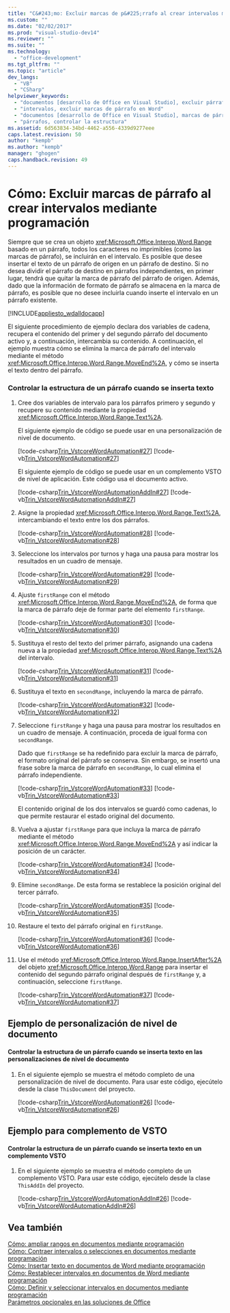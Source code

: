 ```yaml
---
title: "C&#243;mo: Excluir marcas de p&#225;rrafo al crear intervalos mediante programaci&#243;n"
ms.custom: ""
ms.date: "02/02/2017"
ms.prod: "visual-studio-dev14"
ms.reviewer: ""
ms.suite: ""
ms.technology: 
  - "office-development"
ms.tgt_pltfrm: ""
ms.topic: "article"
dev_langs: 
  - "VB"
  - "CSharp"
helpviewer_keywords: 
  - "documentos [desarrollo de Office en Visual Studio], excluir párrafos"
  - "intervalos, excluir marcas de párrafo en Word"
  - "documentos [desarrollo de Office en Visual Studio], marcas de párrafo"
  - "párrafos, controlar la estructura"
ms.assetid: 6d563834-34bd-4462-a556-4339d9277eee
caps.latest.revision: 50
author: "kempb"
ms.author: "kempb"
manager: "ghogen"
caps.handback.revision: 49
---
```

# C&#243;mo: Excluir marcas de p&#225;rrafo al crear intervalos mediante programaci&#243;n
  Siempre que se crea un objeto <xref:Microsoft.Office.Interop.Word.Range> basado en un párrafo, todos los caracteres no imprimibles \(como las marcas de párrafo\), se incluirán en el intervalo. Es posible que desee insertar el texto de un párrafo de origen en un párrafo de destino. Si no desea dividir el párrafo de destino en párrafos independientes, en primer lugar, tendrá que quitar la marca de párrafo del párrafo de origen. Además, dado que la información de formato de párrafo se almacena en la marca de párrafo, es posible que no desee incluirla cuando inserte el intervalo en un párrafo existente.  
  
 [!INCLUDE[appliesto_wdalldocapp](../vsto/includes/appliesto-wdalldocapp-md.md)]  
  
 El siguiente procedimiento de ejemplo declara dos variables de cadena, recupera el contenido del primer y del segundo párrafo del documento activo y, a continuación, intercambia su contenido. A continuación, el ejemplo muestra cómo se elimina la marca de párrafo del intervalo mediante el método <xref:Microsoft.Office.Interop.Word.Range.MoveEnd%2A>, y cómo se inserta el texto dentro del párrafo.  
  
### Controlar la estructura de un párrafo cuando se inserta texto  
  
1.  Cree dos variables de intervalo para los párrafos primero y segundo y recupere su contenido mediante la propiedad <xref:Microsoft.Office.Interop.Word.Range.Text%2A>.  
  
     El siguiente ejemplo de código se puede usar en una personalización de nivel de documento.  
  
     [!code-csharp[Trin_VstcoreWordAutomation#27](../snippets/csharp/VS_Snippets_OfficeSP/Trin_VstcoreWordAutomation/CS/ThisDocument.cs#27)]
     [!code-vb[Trin_VstcoreWordAutomation#27](../snippets/visualbasic/VS_Snippets_OfficeSP/Trin_VstcoreWordAutomation/VB/ThisDocument.vb#27)]  
  
     El siguiente ejemplo de código se puede usar en un complemento VSTO de nivel de aplicación. Este código usa el documento activo.  
  
     [!code-csharp[Trin_VstcoreWordAutomationAddIn#27](../snippets/csharp/VS_Snippets_OfficeSP/Trin_VstcoreWordAutomationAddIn/CS/ThisAddIn.cs#27)]
     [!code-vb[Trin_VstcoreWordAutomationAddIn#27](../snippets/visualbasic/VS_Snippets_OfficeSP/Trin_VstcoreWordAutomationAddIn/VB/ThisAddIn.vb#27)]  
  
2.  Asigne la propiedad <xref:Microsoft.Office.Interop.Word.Range.Text%2A>, intercambiando el texto entre los dos párrafos.  
  
     [!code-csharp[Trin_VstcoreWordAutomation#28](../snippets/csharp/VS_Snippets_OfficeSP/Trin_VstcoreWordAutomation/CS/ThisDocument.cs#28)]
     [!code-vb[Trin_VstcoreWordAutomation#28](../snippets/visualbasic/VS_Snippets_OfficeSP/Trin_VstcoreWordAutomation/VB/ThisDocument.vb#28)]  
  
3.  Seleccione los intervalos por turnos y haga una pausa para mostrar los resultados en un cuadro de mensaje.  
  
     [!code-csharp[Trin_VstcoreWordAutomation#29](../snippets/csharp/VS_Snippets_OfficeSP/Trin_VstcoreWordAutomation/CS/ThisDocument.cs#29)]
     [!code-vb[Trin_VstcoreWordAutomation#29](../snippets/visualbasic/VS_Snippets_OfficeSP/Trin_VstcoreWordAutomation/VB/ThisDocument.vb#29)]  
  
4.  Ajuste `firstRange` con el método <xref:Microsoft.Office.Interop.Word.Range.MoveEnd%2A>, de forma que la marca de párrafo deje de formar parte del elemento `firstRange`.  
  
     [!code-csharp[Trin_VstcoreWordAutomation#30](../snippets/csharp/VS_Snippets_OfficeSP/Trin_VstcoreWordAutomation/CS/ThisDocument.cs#30)]
     [!code-vb[Trin_VstcoreWordAutomation#30](../snippets/visualbasic/VS_Snippets_OfficeSP/Trin_VstcoreWordAutomation/VB/ThisDocument.vb#30)]  
  
5.  Sustituya el resto del texto del primer párrafo, asignando una cadena nueva a la propiedad <xref:Microsoft.Office.Interop.Word.Range.Text%2A> del intervalo.  
  
     [!code-csharp[Trin_VstcoreWordAutomation#31](../snippets/csharp/VS_Snippets_OfficeSP/Trin_VstcoreWordAutomation/CS/ThisDocument.cs#31)]
     [!code-vb[Trin_VstcoreWordAutomation#31](../snippets/visualbasic/VS_Snippets_OfficeSP/Trin_VstcoreWordAutomation/VB/ThisDocument.vb#31)]  
  
6.  Sustituya el texto en `secondRange`, incluyendo la marca de párrafo.  
  
     [!code-csharp[Trin_VstcoreWordAutomation#32](../snippets/csharp/VS_Snippets_OfficeSP/Trin_VstcoreWordAutomation/CS/ThisDocument.cs#32)]
     [!code-vb[Trin_VstcoreWordAutomation#32](../snippets/visualbasic/VS_Snippets_OfficeSP/Trin_VstcoreWordAutomation/VB/ThisDocument.vb#32)]  
  
7.  Seleccione `firstRange` y haga una pausa para mostrar los resultados en un cuadro de mensaje. A continuación, proceda de igual forma con `secondRange`.  
  
     Dado que `firstRange` se ha redefinido para excluir la marca de párrafo, el formato original del párrafo se conserva. Sin embargo, se insertó una frase sobre la marca de párrafo en `secondRange`, lo cual elimina el párrafo independiente.  
  
     [!code-csharp[Trin_VstcoreWordAutomation#33](../snippets/csharp/VS_Snippets_OfficeSP/Trin_VstcoreWordAutomation/CS/ThisDocument.cs#33)]
     [!code-vb[Trin_VstcoreWordAutomation#33](../snippets/visualbasic/VS_Snippets_OfficeSP/Trin_VstcoreWordAutomation/VB/ThisDocument.vb#33)]  
  
     El contenido original de los dos intervalos se guardó como cadenas, lo que permite restaurar el estado original del documento.  
  
8.  Vuelva a ajustar `firstRange` para que incluya la marca de párrafo mediante el método <xref:Microsoft.Office.Interop.Word.Range.MoveEnd%2A> y así indicar la posición de un carácter.  
  
     [!code-csharp[Trin_VstcoreWordAutomation#34](../snippets/csharp/VS_Snippets_OfficeSP/Trin_VstcoreWordAutomation/CS/ThisDocument.cs#34)]
     [!code-vb[Trin_VstcoreWordAutomation#34](../snippets/visualbasic/VS_Snippets_OfficeSP/Trin_VstcoreWordAutomation/VB/ThisDocument.vb#34)]  
  
9. Elimine `secondRange`. De esta forma se restablece la posición original del tercer párrafo.  
  
     [!code-csharp[Trin_VstcoreWordAutomation#35](../snippets/csharp/VS_Snippets_OfficeSP/Trin_VstcoreWordAutomation/CS/ThisDocument.cs#35)]
     [!code-vb[Trin_VstcoreWordAutomation#35](../snippets/visualbasic/VS_Snippets_OfficeSP/Trin_VstcoreWordAutomation/VB/ThisDocument.vb#35)]  
  
10. Restaure el texto del párrafo original en `firstRange`.  
  
     [!code-csharp[Trin_VstcoreWordAutomation#36](../snippets/csharp/VS_Snippets_OfficeSP/Trin_VstcoreWordAutomation/CS/ThisDocument.cs#36)]
     [!code-vb[Trin_VstcoreWordAutomation#36](../snippets/visualbasic/VS_Snippets_OfficeSP/Trin_VstcoreWordAutomation/VB/ThisDocument.vb#36)]  
  
11. Use el método <xref:Microsoft.Office.Interop.Word.Range.InsertAfter%2A> del objeto <xref:Microsoft.Office.Interop.Word.Range> para insertar el contenido del segundo párrafo original después de `firstRange` y, a continuación, seleccione `firstRange`.  
  
     [!code-csharp[Trin_VstcoreWordAutomation#37](../snippets/csharp/VS_Snippets_OfficeSP/Trin_VstcoreWordAutomation/CS/ThisDocument.cs#37)]
     [!code-vb[Trin_VstcoreWordAutomation#37](../snippets/visualbasic/VS_Snippets_OfficeSP/Trin_VstcoreWordAutomation/VB/ThisDocument.vb#37)]  
  
## Ejemplo de personalización de nivel de documento  
  
#### Controlar la estructura de un párrafo cuando se inserta texto en las personalizaciones de nivel de documento  
  
1.  En el siguiente ejemplo se muestra el método completo de una personalización de nivel de documento. Para usar este código, ejecútelo desde la clase `ThisDocument` del proyecto.  
  
     [!code-csharp[Trin_VstcoreWordAutomation#26](../snippets/csharp/VS_Snippets_OfficeSP/Trin_VstcoreWordAutomation/CS/ThisDocument.cs#26)]
     [!code-vb[Trin_VstcoreWordAutomation#26](../snippets/visualbasic/VS_Snippets_OfficeSP/Trin_VstcoreWordAutomation/VB/ThisDocument.vb#26)]  
  
## Ejemplo para complemento de VSTO  
  
#### Controlar la estructura de un párrafo cuando se inserta texto en un complemento VSTO  
  
1.  En el siguiente ejemplo se muestra el método completo de un complemento VSTO. Para usar este código, ejecútelo desde la clase `ThisAddIn` del proyecto.  
  
     [!code-csharp[Trin_VstcoreWordAutomationAddIn#26](../snippets/csharp/VS_Snippets_OfficeSP/Trin_VstcoreWordAutomationAddIn/CS/ThisAddIn.cs#26)]
     [!code-vb[Trin_VstcoreWordAutomationAddIn#26](../snippets/visualbasic/VS_Snippets_OfficeSP/Trin_VstcoreWordAutomationAddIn/VB/ThisAddIn.vb#26)]  
  
## Vea también  
 [Cómo: ampliar rangos en documentos mediante programación](../vsto/how-to-programmatically-extend-ranges-in-documents.md)   
 [Cómo: Contraer intervalos o selecciones en documentos mediante programación](../vsto/how-to-programmatically-collapse-ranges-or-selections-in-documents.md)   
 [Cómo: Insertar texto en documentos de Word mediante programación](../vsto/how-to-programmatically-insert-text-into-word-documents.md)   
 [Cómo: Restablecer intervalos en documentos de Word mediante programación](../vsto/how-to-programmatically-reset-ranges-in-word-documents.md)   
 [Cómo: Definir y seleccionar intervalos en documentos mediante programación](../vsto/how-to-programmatically-define-and-select-ranges-in-documents.md)   
 [Parámetros opcionales en las soluciones de Office](../vsto/optional-parameters-in-office-solutions.md)  
  
  